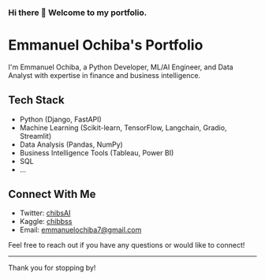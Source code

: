 ### Hi there 👋 Welcome to my portfolio.

# Emmanuel Ochiba's Portfolio


I'm Emmanuel Ochiba, a Python Developer, ML/AI Engineer, and Data Analyst with expertise in finance and business intelligence.

## Tech Stack

- Python (Django, FastAPI)
- Machine Learning (Scikit-learn, TensorFlow, Langchain, Gradio, Streamlit)
- Data Analysis (Pandas, NumPy)
- Business Intelligence Tools (Tableau, Power BI)
- SQL
- ...

## Connect With Me

- Twitter: [chibsAI](https://twitter.com/chibsAI)
- Kaggle: [chibbss](https://www.kaggle.com/chibss/code)
- Email: [emmanuelochiba7@gmail.com](mailto:emmanuelochiba7@gmail.com)

Feel free to reach out if you have any questions or would like to connect!

---

Thank you for stopping by!

